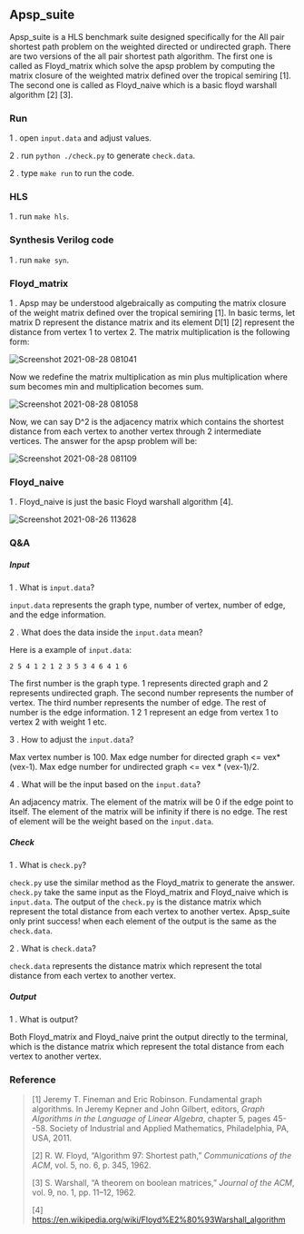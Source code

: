 



## Apsp_suite



Apsp_suite is a HLS benchmark suite designed specifically for the All pair shortest path problem on the weighted directed or undirected graph. There are two versions of the all pair shortest path algorithm. The first one is called as Floyd_matrix which solve the apsp problem by computing the matrix closure of the weighted matrix defined over the tropical semiring [1]. The second one is called as Floyd_naive which is a basic floyd warshall algorithm [2] [3]. 

### Run

1 . open `input.data` and adjust values.

2 . run `python ./check.py` to generate `check.data`.

2 . type `make run` to run the code.

### HLS

1 . run `make hls`.

### Synthesis Verilog code

1 . run `make syn`.

### Floyd_matrix

1 .  Apsp may be understood algebraically as computing the matrix closure of the weight matrix defined over the tropical semiring [1]. In basic terms, let matrix D represent the distance matrix and its element D[1] [2] represent the distance from vertex 1 to vertex 2.  The matrix multiplication is the following form:

![Screenshot 2021-08-28 081041](https://user-images.githubusercontent.com/84207576/131219058-e126be19-5d2b-44fb-84a1-bede2597901e.png)

Now we redefine the matrix multiplication as min plus multiplication where sum becomes min and multiplication becomes sum.

![Screenshot 2021-08-28 081058](https://user-images.githubusercontent.com/84207576/131219078-a436d672-07bf-4067-a53c-cb8a1f749b59.png)

Now, we can say D^2 is the adjacency matrix which contains the shortest distance from each vertex to another vertex through 2 intermediate vertices. The answer for the apsp problem will be:

![Screenshot 2021-08-28 081109](https://user-images.githubusercontent.com/84207576/131219083-bb358474-8755-4c7f-a44f-495054efe706.png)

### Floyd_naive

1 . Floyd_naive is just the basic Floyd warshall algorithm [4]. 

![Screenshot 2021-08-26 113628](https://user-images.githubusercontent.com/84207576/131001602-dd25c5c4-692e-4e58-9429-35a4b297668f.png)

### Q&A

##### Input

1 . What is `input.data`?

`input.data` represents the graph type, number of vertex, number of edge, and the edge information.

2 . What does the data inside the `input.data` mean?

Here is a example of `input.data`:

`2 5 4 1 2 1 2 3 5 3 4 6 4 1 6` 

The first number is the graph type. 1 represents directed graph and 2 represents undirected graph. The second number represents the number of vertex. The third number represents the number of edge. The rest of number is the edge information. 1 2 1 represent an edge from vertex 1 to vertex 2 with weight 1 etc. 

3 . How to adjust the `input.data`?

Max vertex number is 100. Max edge number for directed graph <=  vex*(vex-1). Max edge number for undirected graph <= vex * (vex-1)/2.

4 . What will be the input based on the `input.data`?

An adjacency matrix. The element of the matrix will be 0 if the edge point to itself.  The element of the matrix will be infinity if there is no edge. The rest of element will be the weight based on the `input.data`.

##### Check

1 . What is `check.py`?

`check.py` use the similar method as the Floyd_matrix to generate the answer. `check.py`  take the same input as the Floyd_matrix and Floyd_naive which is `input.data`. The output of the `check.py` is the distance matrix which represent the total distance from each vertex to another vertex. Apsp_suite only print success! when each element of the output is the same as the `check.data`.

2 . What is `check.data`?

`check.data` represents the distance matrix which represent the total distance from each vertex to another vertex.

##### Output

1 . What is output?

Both Floyd_matrix and Floyd_naive print the output directly to the terminal, which is the distance matrix which represent the total distance from each vertex to another vertex.

### Reference

> [1] Jeremy T. Fineman and Eric Robinson. Fundamental graph algorithms. In Jeremy Kepner and John Gilbert, editors, *Graph Algorithms in the Language of Linear Algebra*, chapter 5, pages 45--58. Society of Industrial and Applied Mathematics, Philadelphia, PA, USA, 2011.
>
> [2] R. W. Floyd, “Algorithm 97: Shortest path,” *Communications of the ACM*, vol. 5, no. 6, p. 345, 1962. 
>
> [3] S. Warshall, “A theorem on boolean matrices,” *Journal of the ACM*, vol. 9, no. 1, pp. 11–12, 1962. 
>
> [4] https://en.wikipedia.org/wiki/Floyd%E2%80%93Warshall_algorithm

